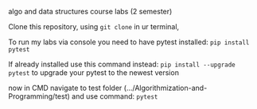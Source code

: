 algo and data structures course labs (2 semester)

Clone this repository, using 
`git clone` 
in ur terminal,

To run my labs via console you need to have pytest installed:
`pip install pytest`

If already installed use this command instead:
`pip install --upgrade pytest` 
to upgrade your pytest to the newest version

now in CMD navigate to test folder (.../Algorithmization-and-Programming/test) and use command:
`pytest`